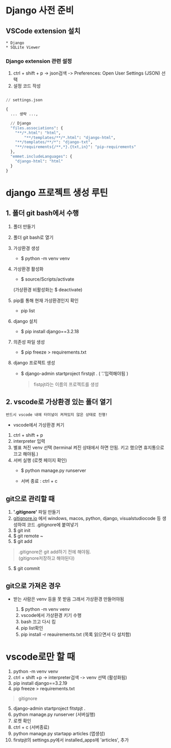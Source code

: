 # Django 사전 준비

## VSCode extension 설치
    * Django
    * SQLite Viewer

### Django extension 관련 설정
1. ctrl + shift + p -> json검색 -> Preferences: Open User Settings (JSON) 선택
2. 설정 코드 작성

```python

// settings.json

{
  ... 생략 ...,

  // Django
  "files.associations": {
    "**/*.html": "html",
	    "**/templates/**/*.html": "django-html",
    "**/templates/**/*": "django-txt",
    "**/requirements{/**,*}.{txt,in}": "pip-requirements"
  },
  "emmet.includeLanguages": {
    "django-html": "html"
  }
}
```

# django 프로젝트 생성 루틴

## 1. 폴더 git bash에서 수행
1. 폴더 만들기

2. 폴더 git bash로 열기  

3. 가상환경 생성  
    * $ python -m venv venv

4. 가상환경 활성화 
    * $ source/Scripts/activate  
        
    (가상환경 비활성화는 $ deactivate)

5. pip를 통해 현재 가상환경인지 확인  
    * pip list  

6. django 설치    
    * $ pip install django==3.2.18 

7. 의존성 파일 생성  
    * $ pip freeze > requirements.txt

8. django 프로젝트 생성
    * $ django-admin startproject firstpjt .  ( '.'입력해야됨 )   
    
        > fistpjt라는 이름의 프로젝트를 생성   


## 2. vscode로 가상환경 있는 폴더 열기  
    반드시 vscode 내에 터미널이 켜져있지 않은 상태로 진행!

* vscode에서 가상환경 켜기
1. ctrl + shift + p
2. interpreter 입력
3. 별표 쳐진 venv 선택
(terminal 켜진 상태에서 하면 안됨. 키고 했으면 휴지통으로 끄고 해야됨.)
4. 서버 실행 (로켓 페이지 확인)
    * $ python manage.py runserver  

    * 서버 종료 : ctrl + c

## git으로 관리할 때

1. **'.gitignore'** 파일 만들기
2. [gitignore.io](https://www.toptal.com/developers/gitignore/) 에서 windows, macos, python, django, visualstudiocode 등 생성하여 코드 .gitignore에 붙여넣기
3. $ git init
4. $ git remote ~
4. $ git add
> .gitignore은 git add하기 전에 해야됨.  
(gitignore저장하고 해야된다)
5. $ git commit

## git으로 가져온 경우
* 받는 사람은 venv 등을 못 받음 그래서 가상환경 만들어야됨  

    1. $ python -m venv venv
    2. vscode에서 가상환경 키기 수행
    3. bash 끄고 다시 킴
    4. pip list확인
    5. pip install -r reauirements.txt   (목록 읽으면서 다 설치함)

# vscode로만 할 때
1. python -m venv venv
2. ctrl + shift +p -> interpreter검색 -> venv 선택 (활성화됨)
3. pip install django==3.2.19
4. pip freeze > requirements.txt

> gitignore

5. django-admin startproject fitstpjt .
6. python manage.py runserver (서버실행)
7. 로켓 확인
8. ctrl + c (서버종료)
9. python manage.py startapp articles (앱생성)
10. firstpjt의 settings.py에서 installed_apps에 'articles', 추가